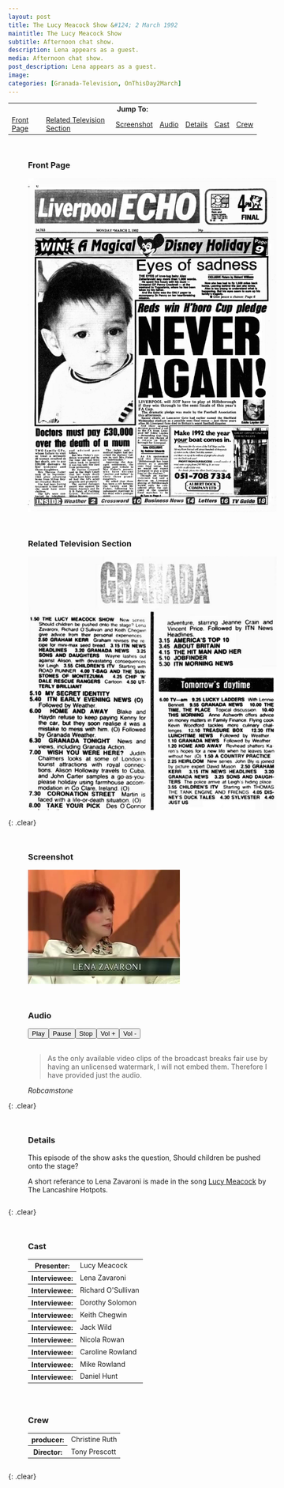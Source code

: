 ```yaml
---
layout: post
title: The Lucy Meacock Show &#124; 2 March 1992
maintitle: The Lucy Meacock Show
subtitle: Afternoon chat show.
description: Lena appears as a guest.
media: Afternoon chat show.
post_description: Lena appears as a guest.
image: 
categories: [Granada-Television, OnThisDay2March]
---
```


<table>
<tr align="center">
<th colspan="7">Jump To:</th>
</tr>
<tr>
<td><a href="#front-page">Front Page</a></td>
<td><a href="#television-section">Related Television Section</a></td>
<td><a href="#screenshot">Screenshot</a></td>
<td><a href="#audio">Audio</a></td>
<td><a href="#details">Details</a></td>
<td><a href="#cast">Cast</a></td>
<td><a href="#crew">Crew</a></td>
</tr>
</table>

<figure id="front-page" class="fig1">
<figcaption>
<h3>Front Page</h3>
</figcaption>
<img src="/assets/images/newspapers/1992-03-03-liverpool-echo-01.png" class="full-width">
</figure>

<figure id="television-section" class="fig2">
<figcaption>
<h3>Related Television Section</h3>
</figcaption>
<a href="/assets/images/newspapers/1992-03-03-liverpool-echo-02.png"><img src="/assets/images/newspapers/1992-03-03-liverpool-echo-02.png" class="full-width zoom-in"></a>
</figure>

{: .clear}

<figure id="screenshot" class="fig1">
<h3>Screenshot</h3>
<img src="/assets/images/ITV/Granada-Reports.png" class="full-width">
</figure>

<figure id="audio" class="fig2">
<figcaption>
<h3>Audio</h3>
</figcaption>
<audio id="player" src="/assets/media/1992-03-02-granada-reports.mp3"></audio>
<div><button onclick="document.getElementById('player').play()">Play</button><button onclick="document.getElementById('player').pause()">Pause</button><button onclick="document.getElementById('player').pause(); document.getElementById('player').currentTime = 0;">Stop</button><button onclick="document.getElementById('player').volume += 0.1">Vol +</button><button onclick="document.getElementById('player').volume -= 0.1">Vol -</button></div>
<figcaption>
<BR />
<blockquote><p> As the only available video clips of the broadcast breaks fair use by having an unlicensed watermark, I will not embed them. Therefore I have provided just the audio.</p></blockquote>
<cite>Robcamstone</cite>
</figcaption>
</figure>

{: .clear}

<figure id="details" class="fig3">
<h3>Details</h3>
<p>This episode of the show asks the question, Should children be pushed onto the stage?</p>
<p>A short referance to Lena Zavaroni is made in the song <a href="/discography/tribute-songs/2011-06-27-thelancashire-hotpots-achtung-gravy#lucy-meacock">Lucy Meacock</a> by The Lancashire Hotpots.</p>
</figure>

{: .clear}

<figure id="cast" class="fig1">
<figcaption>
<h3>Cast</h3>
</figcaption>
<table>
<tr><th>Presenter:</th><td>Lucy Meacock</td></tr>
<tr><th>Interviewee:</th><td>Lena Zavaroni</td></tr>
<tr><th>Interviewee:</th><td>Richard O'Sullivan</td></tr>
<tr><th>Interviewee:</th><td>Dorothy Solomon</td></tr>
<tr><th>Interviewee:</th><td>Keith Chegwin</td></tr>
<tr><th>Interviewee:</th><td>Jack Wild</td></tr>
<tr><th>Interviewee:</th><td>Nicola Rowan</td></tr>
<tr><th>Interviewee:</th><td>Caroline Rowland</td></tr>
<tr><th>Interviewee:</th><td>Mike Rowland</td></tr>
<tr><th>Interviewee:</th><td>Daniel Hunt</td></tr>
</table>
</figure>

<figure id="crew" class="fig2">
<figcaption>
<h3>Crew</h3>
</figcaption>
<table>
<tr><th>producer:</th><td>Christine Ruth</td></tr>
<tr><th>Director:</th><td>Tony Prescott</td></tr>
</table>
</figure>

<br />{: .clear}

<style>
.fig1 {float:left; width:49%;}

.fig2 {float:right; width:49%;}

.fig3 {float:left; width:100%;}

figcaption {float:left; width:100%;}

@media screen and (orientation:portrait) {
.fig1, .fig2 {float:left; width:100%;}
}
</style>

